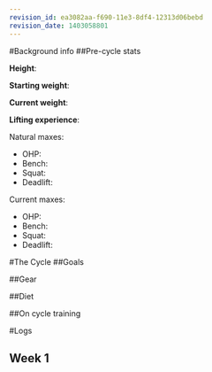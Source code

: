 ```yaml
---
revision_id: ea3082aa-f690-11e3-8df4-12313d06bebd
revision_date: 1403058801
---
```



#Background info
##Pre-cycle stats

**Height**:  

**Starting weight**: 

**Current weight**: 

**Lifting experience**: 

Natural maxes:

* OHP: 
* Bench: 
* Squat: 
* Deadlift: 

Current maxes:

* OHP: 
* Bench: 
* Squat: 
* Deadlift: 

#The Cycle
##Goals


##Gear


##Diet

##On cycle training  


#Logs

## Week 1